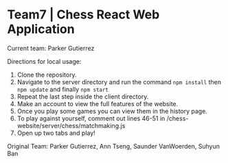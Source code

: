 # Team7 | Chess React Web Application
Current team: Parker Gutierrez

Directions for local usage: 
1. Clone the repository.
2. Navigate to the server directory and run the command `npm install` then `npm update` and finally `npm start`
3. Repeat the last step inside the client directory. 
4. Make an account to view the full features of the website. 
5. Once you play some games you can view them in the history page. 
6. To play against yourself, comment out lines 46-51 in /chess-website/server/chess/matchmaking.js
7. Open up two tabs and play!


Original Team: Parker Gutierrez, Ann Tseng, Saunder VanWoerden, Suhyun Ban